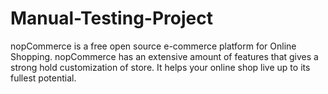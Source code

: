 # Manual-Testing-Project
nopCommerce is a free open source e-commerce platform for Online Shopping. nopCommerce has an extensive amount of features that gives a strong hold customization of store. It helps your online shop live up to its fullest potential.
